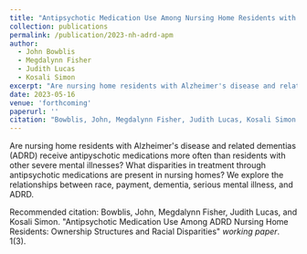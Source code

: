```yaml
---
title: "Antipsychotic Medication Use Among Nursing Home Residents with Alzheimer's Disease and Related Dementias: Ownership Structures and Racial Disparities"
collection: publications
permalink: /publication/2023-nh-adrd-apm
author:
  - John Bowblis
  - Megdalynn Fisher
  - Judith Lucas
  - Kosali Simon
excerpt: "Are nursing home residents with Alzheimer's disease and related dementias (ADRD) receive antipyschotic medications more often than residents with other severe mental illnesses? What disparities in treatment through antipsychotic medications are present in nursing homes? We explore the relationships between race, payment, dementia, serious mental illness, and ADRD."
date: 2023-05-16
venue: 'forthcoming'
paperurl: ''
citation: "Bowblis, John, Megdalynn Fisher, Judith Lucas, Kosali Simon. &quot;Antipsychotic Medication Use Among Nursing Home Residents with Alzheimer's Disease and Related Dementias: Ownership Structures and Racial Disparities.&quot; <i>forthcoming</i>."
---
```

Are nursing home residents with Alzheimer's disease and related dementias (ADRD) receive antipyschotic medications more often than residents with other severe mental illnesses? What disparities in treatment through antipsychotic medications are present in nursing homes? We explore the relationships between race, payment, dementia, serious mental illness, and ADRD.

<!--- [Download paper here](http://academicpages.github.io/files/paper1.pdf) --->

Recommended citation: Bowblis, John, Megdalynn Fisher, Judith Lucas, and Kosali Simon. "Antipsychotic Medication Use Among ADRD Nursing Home Residents: Ownership Structures and Racial Disparities" <i>working paper</i>. 1(3).
